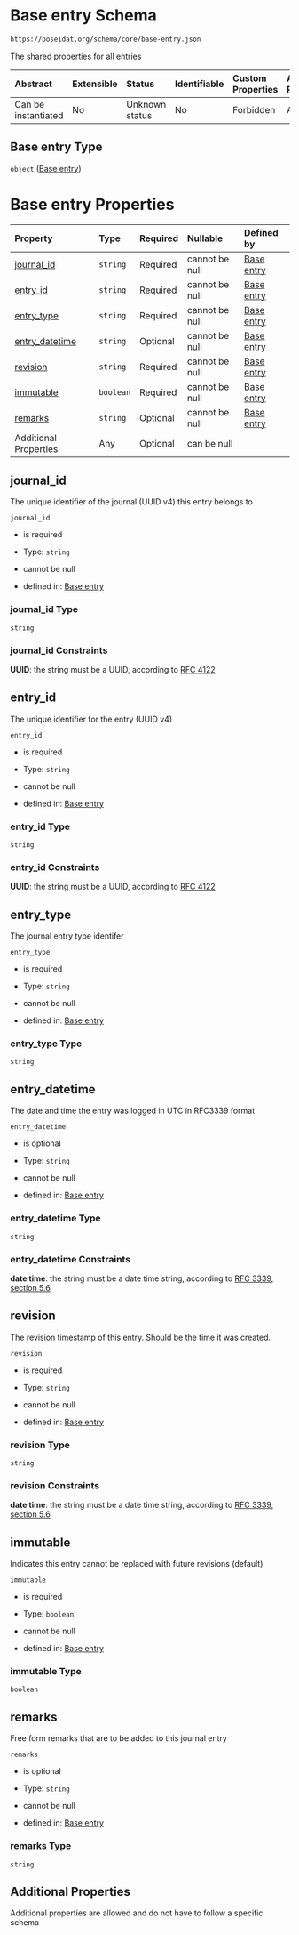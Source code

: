 # Base entry Schema

```txt
https://poseidat.org/schema/core/base-entry.json
```

The shared properties for all entries

| Abstract            | Extensible | Status         | Identifiable | Custom Properties | Additional Properties | Access Restrictions | Defined In                                                             |
| :------------------ | :--------- | :------------- | :----------- | :---------------- | :-------------------- | :------------------ | :--------------------------------------------------------------------- |
| Can be instantiated | No         | Unknown status | No           | Forbidden         | Allowed               | none                | [base-entry.json](schemas/core/base-entry.json "open original schema") |

## Base entry Type

`object` ([Base entry](base-entry.md))

# Base entry Properties

| Property                          | Type      | Required | Nullable       | Defined by                                                                                                                          |
| :-------------------------------- | :-------- | :------- | :------------- | :---------------------------------------------------------------------------------------------------------------------------------- |
| [journal_id](#journal_id)         | `string`  | Required | cannot be null | [Base entry](base-entry-properties-journal_id.md "https://poseidat.org/schema/core/base-entry.json#/properties/journal_id")         |
| [entry_id](#entry_id)             | `string`  | Required | cannot be null | [Base entry](base-entry-properties-entry_id.md "https://poseidat.org/schema/core/base-entry.json#/properties/entry_id")             |
| [entry_type](#entry_type)         | `string`  | Required | cannot be null | [Base entry](base-entry-properties-entry_type.md "https://poseidat.org/schema/core/base-entry.json#/properties/entry_type")         |
| [entry_datetime](#entry_datetime) | `string`  | Optional | cannot be null | [Base entry](base-entry-properties-entry_datetime.md "https://poseidat.org/schema/core/base-entry.json#/properties/entry_datetime") |
| [revision](#revision)             | `string`  | Required | cannot be null | [Base entry](base-entry-properties-revision.md "https://poseidat.org/schema/core/base-entry.json#/properties/revision")             |
| [immutable](#immutable)           | `boolean` | Required | cannot be null | [Base entry](base-entry-properties-immutable.md "https://poseidat.org/schema/core/base-entry.json#/properties/immutable")           |
| [remarks](#remarks)               | `string`  | Optional | cannot be null | [Base entry](base-entry-properties-remarks.md "https://poseidat.org/schema/core/base-entry.json#/properties/remarks")               |
| Additional Properties             | Any       | Optional | can be null    |                                                                                                                                     |

## journal_id

The unique identifier of the journal (UUID v4) this entry belongs to

`journal_id`

*   is required

*   Type: `string`

*   cannot be null

*   defined in: [Base entry](base-entry-properties-journal_id.md "https://poseidat.org/schema/core/base-entry.json#/properties/journal_id")

### journal_id Type

`string`

### journal_id Constraints

**UUID**: the string must be a UUID, according to [RFC 4122](https://tools.ietf.org/html/rfc4122 "check the specification")

## entry_id

The unique identifier for the entry (UUID v4)

`entry_id`

*   is required

*   Type: `string`

*   cannot be null

*   defined in: [Base entry](base-entry-properties-entry_id.md "https://poseidat.org/schema/core/base-entry.json#/properties/entry_id")

### entry_id Type

`string`

### entry_id Constraints

**UUID**: the string must be a UUID, according to [RFC 4122](https://tools.ietf.org/html/rfc4122 "check the specification")

## entry_type

The journal entry type identifer

`entry_type`

*   is required

*   Type: `string`

*   cannot be null

*   defined in: [Base entry](base-entry-properties-entry_type.md "https://poseidat.org/schema/core/base-entry.json#/properties/entry_type")

### entry_type Type

`string`

## entry_datetime

The date and time the entry was logged in UTC in RFC3339 format

`entry_datetime`

*   is optional

*   Type: `string`

*   cannot be null

*   defined in: [Base entry](base-entry-properties-entry_datetime.md "https://poseidat.org/schema/core/base-entry.json#/properties/entry_datetime")

### entry_datetime Type

`string`

### entry_datetime Constraints

**date time**: the string must be a date time string, according to [RFC 3339, section 5.6](https://tools.ietf.org/html/rfc3339 "check the specification")

## revision

The revision timestamp of this entry. Should be the time it was created.

`revision`

*   is required

*   Type: `string`

*   cannot be null

*   defined in: [Base entry](base-entry-properties-revision.md "https://poseidat.org/schema/core/base-entry.json#/properties/revision")

### revision Type

`string`

### revision Constraints

**date time**: the string must be a date time string, according to [RFC 3339, section 5.6](https://tools.ietf.org/html/rfc3339 "check the specification")

## immutable

Indicates this entry cannot be replaced with future revisions (default)

`immutable`

*   is required

*   Type: `boolean`

*   cannot be null

*   defined in: [Base entry](base-entry-properties-immutable.md "https://poseidat.org/schema/core/base-entry.json#/properties/immutable")

### immutable Type

`boolean`

## remarks

Free form remarks that are to be added to this journal entry

`remarks`

*   is optional

*   Type: `string`

*   cannot be null

*   defined in: [Base entry](base-entry-properties-remarks.md "https://poseidat.org/schema/core/base-entry.json#/properties/remarks")

### remarks Type

`string`

## Additional Properties

Additional properties are allowed and do not have to follow a specific schema
